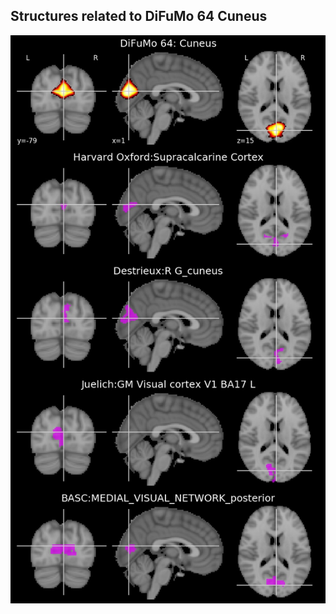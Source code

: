 


## Structures related to DiFuMo 64 Cuneus

![60](60.jpg "Structures related to DiFuMo 64 Cuneus")
